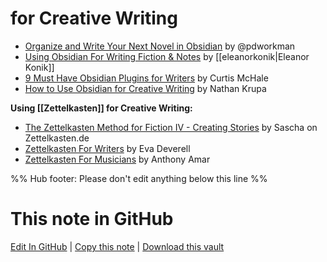 # for Creative Writing

- [Organize and Write Your Next Novel in Obsidian](https://pdworkman.com/write-book-with-obsidian/) by @pdworkman
- [Using Obsidian For Writing Fiction & Notes](https://eleanorkonik.com/obsidian-for-writing/) by [[eleanorkonik|Eleanor Konik]]
- [9 Must Have Obsidian Plugins for Writers](https://curtismchale.ca/2022/01/10/9-obsidian-writing-plugins/) by Curtis McHale
- [How to Use Obsidian for Creative Writing](https://thealmoner.com/obsidian-creative-writing/) by Nathan Krupa

**Using [[Zettelkasten]] for Creative Writing:**
- [The Zettelkasten Method for Fiction IV - Creating Stories](https://zettelkasten.de/posts/zettelkasten-fiction-writing-part-4-create-story/) by Sascha on Zettelkasten.de
- [Zettelkasten For Writers](https://www.eadeverell.com/zettelkasten/) by Eva Deverell
- [Zettelkasten For Musicians](https://anthonyamar.fr/Zettelkasten/Zettelkasten+for+musicians) by Anthony Amar


%% Hub footer: Please don't edit anything below this line %%

# This note in GitHub

<span class="git-footer">[Edit In GitHub](https://github.dev/obsidian-community/obsidian-hub/blob/main/04%20-%20Guides%2C%20Workflows%2C%20%26%20Courses/for%20Creative%20Writing.md "git-hub-edit-note") | [Copy this note](https://raw.githubusercontent.com/obsidian-community/obsidian-hub/main/04%20-%20Guides%2C%20Workflows%2C%20%26%20Courses/for%20Creative%20Writing.md "git-hub-copy-note") | [Download this vault](https://github.com/obsidian-community/obsidian-hub/archive/refs/heads/main.zip "git-hub-download-vault") </span>

